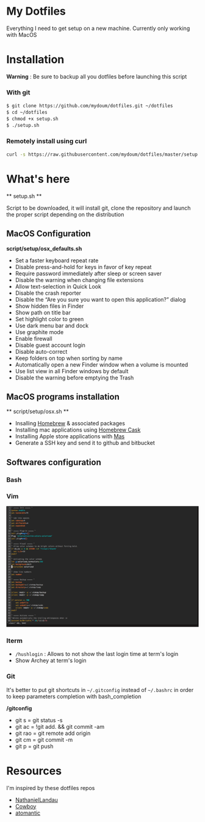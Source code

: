 My Dotfiles
===========

Everything I need to get setup on a new machine. Currently only working with
MacOS


# Installation

**Warning** : Be sure to backup all you dotfiles before launching this script

### With git

```sh
$ git clone https://github.com/mydoum/dotfiles.git ~/dotfiles
$ cd ~/dotfiles
$ chmod +x setup.sh
$ ./setup.sh
```
### Remotely install using curl

```sh
curl -s https://raw.githubusercontent.com/mydoum/dotfiles/master/setup.sh | bash 2>&1 | tee ~/setup.log
```

# What's here

** setup.sh **

Script to be downloaded, it will install git, clone the repository and
launch the proper script depending on the distribution

## MacOS Configuration

**script/setup/osx_defaults.sh**

* Set a faster keyboard repeat rate
* Disable press-and-hold for keys in favor of key repeat
* Require password immediately after sleep or screen saver
* Disable the warning when changing file extensions
* Allow text-selection in Quick Look
* Disable the crash reporter
* Disable the “Are you sure you want to open this application?” dialog
* Show hidden files in Finder
* Show path on title bar
* Set highlight color to green
* Use dark menu bar and dock
* Use graphite mode
* Enable firewall
* Disable guest account login
* Disable auto-correct
* Keep folders on top when sorting by name
* Automatically open a new Finder window when a volume is mounted
* Use list view in all Finder windows by default
* Disable the warning before emptying the Trash

## MacOS programs installation

** script/setup/osx.sh **

* Insalling [Homebrew][1] & associated packages
* Installing mac applications using [Homebrew Cask][2]
* Installing Apple store applications with [Mas][3]
* Generate a SSH key and send it to github and bitbucket

## Softwares configuration

### Bash



### Vim

![vim example](/screen_vim.png)

### Iterm

* `/hushlogin` : Allows to not show the last login time at term's login
* Show Archey at term's login

### Git

It's better to put git shortcuts in `~/.gitconfig` instead of `~/.bashrc` in order to
keep parameters completion with bash_completion

**/gitconfig**

* git s = git status -s
* git ac = !git add. && git commit -am
* git rao = git remote add origin
* git cm = git commit -m
* git p = git push

[1]: http://brew.sh
[2]: http://caskroom.io
[3]: https://github.com/mas-cli/mas

# Resources

I'm inspired by these dotfiles repos

* [NathanielLandau](https://github.com/natelandau/shell-scripts)
* [Cowboy](https://github.com/cowboy/dotfiles)
* [atomantic](https://github.com/atomantic/dotfiles)
